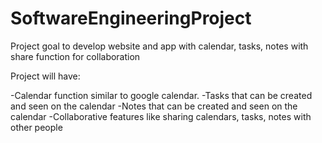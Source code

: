 # SoftwareEngineeringProject

Project goal to develop website and app with calendar, tasks, notes with share function for collaboration

Project will have:

-Calendar function similar to google calendar.
-Tasks that can be created and seen on the calendar
-Notes that can be created and seen on the calendar
-Collaborative features like sharing calendars, tasks, notes with other people
